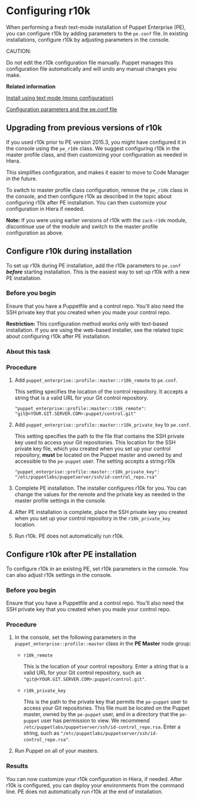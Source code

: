 # Configuring r10k

When performing a fresh text-mode installation of Puppet Enterprise \(PE\), you can configure r10k by adding parameters to the `pe.conf` file. In existing installations, configure r10k by adjusting parameters in the console.

CAUTION:

Do not edit the r10k configuration file manually. Puppet manages this configuration file automatically and will undo any manual changes you make.

**Related information**  


[Install using text mode \(mono configuration\)](installing_pe.md#)

[Configuration parameters and the pe.conf file](installing_pe.md#)

## Upgrading from previous versions of r10k

If you used r10k prior to PE version 2015.3, you might have configured it in the console using the `pe_r10k` class. We suggest configuring r10k in the master profile class, and then customizing your configuration as needed in Hiera.

This simplifies configuration, and makes it easier to move to Code Manager in the future.

To switch to master profile class configuration, remove the `pe_r10k` class in the console, and then configure r10k as described in the topic about configuring r10k after PE installation. You can then customize your configuration in Hiera if needed.

**Note:** If you were using earlier versions of r10k with the `zack-r10k` module, discontinue use of the module and switch to the master profile configuration as above.

## Configure r10k during installation

To set up r10k during PE installation, add the r10k parameters to `pe.conf` ***before*** starting installation. This is the easiest way to set up r10k with a new PE installation.

### Before you begin

Ensure that you have a Puppetfile and a control repo. You'll also need the SSH private key that you created when you made your control repo.

**Restriction:** This configuration method works only with text-based installation. If you are using the web-based installer, see the related topic about configuring r10k after PE installation.

### About this task

### Procedure

1.  Add `puppet_enterprise::profile::master::r10k_remote` to `pe.conf`.

    This setting specifies the location of the control repository. It accepts a string that is a valid URL for your Git control repository.

    ```
    "puppet_enterprise::profile::master::r10k_remote": "git@<YOUR.GIT.SERVER.COM>:puppet/control.git"
    ```

2.  Add `puppet_enterprise::profile::master::r10k_private_key` to `pe.conf`.

    This setting specifies the path to the file that contains the SSH private key used to access your Git repositories. This location for the SSH private key file, which you created when you set up your control repository, **must** be located on the Puppet master and owned by and accessible to the `pe-puppet` user. The setting accepts a string.r10k

    ```
    "puppet_enterprise::profile::master::r10k_private_key": "/etc/puppetlabs/puppetserver/ssh/id-control_repo.rsa"
    
    ```

3.  Complete PE installation. The installer configures r10k for you. You can change the values for the remote and the private key as needed in the master profile settings in the console.

4.  After PE installation is complete, place the SSH private key you created when you set up your control repository in the `r10k_private_key` location.

5.  Run r10k. PE does not automatically run r10k.


## Configure r10k after PE installation

To configure r10k in an existing PE, set r10k parameters in the console. You can also adjust r10k settings in the console.

### Before you begin

Ensure that you have a Puppetfile and a control repo. You'll also need the SSH private key that you created when you made your control repo.

### Procedure

1.  In the console, set the following parameters in the `puppet_enterprise::profile::master` class in the **PE Master** node group:

    -   `r10k_remote`

        This is the location of your control repository. Enter a string that is a valid URL for your Git control repository, such as `"git@<YOUR.GIT.SERVER.COM>:puppet/control.git"`.

    -   `r10k_private_key`

        This is the path to the private key that permits the `pe-puppet` user to access your Git repositories. This file must be located on the Puppet master, owned by the `pe-puppet` user, and in a directory that the `pe-puppet` user has permission to view. We recommend `/etc/puppetlabs/puppetserver/ssh/id-control_repo.rsa`. Enter a string, such as `"/etc/puppetlabs/puppetserver/ssh/id-control_repo.rsa"`.

2.  Run Puppet on all of your masters.


### Results

You can now customize your r10k configuration in Hiera, if needed. After r10k is configured, you can deploy your environments from the command line. PE does not automatically run r10k at the end of installation.

